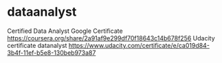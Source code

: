 # dataanalyst
Certified Data Analyst Google Certificate
https://coursera.org/share/2a91af9e299df70f18643c14b678f256
Udacity certificate datanalyst
https://www.udacity.com/certificate/e/ca019d84-3b4f-11ef-b5e8-130beb973a87
